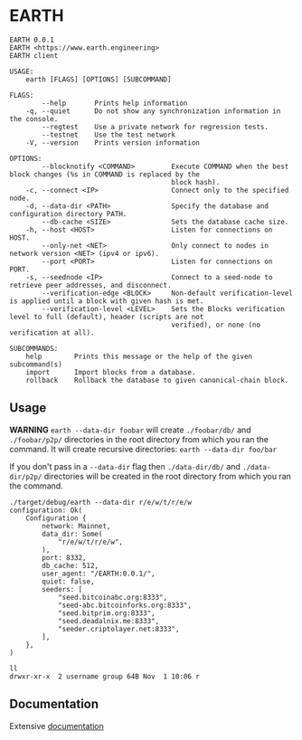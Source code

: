 # EARTH

```
EARTH 0.0.1
EARTH <https://www.earth.engineering>
EARTH client

USAGE:
    earth [FLAGS] [OPTIONS] [SUBCOMMAND]

FLAGS:
        --help       Prints help information
    -q, --quiet      Do not show any synchronization information in the console.
        --regtest    Use a private network for regression tests.
        --testnet    Use the test network
    -V, --version    Prints version information

OPTIONS:
        --blocknotify <COMMAND>         Execute COMMAND when the best block changes (%s in COMMAND is replaced by the
                                        block hash).
    -c, --connect <IP>                  Connect only to the specified node.
    -d, --data-dir <PATH>               Specify the database and configuration directory PATH.
        --db-cache <SIZE>               Sets the database cache size.
    -h, --host <HOST>                   Listen for connections on HOST.
        --only-net <NET>                Only connect to nodes in network version <NET> (ipv4 or ipv6).
        --port <PORT>                   Listen for connections on PORT.
    -s, --seednode <IP>                 Connect to a seed-node to retrieve peer addresses, and disconnect.
        --verification-edge <BLOCK>     Non-default verification-level is applied until a block with given hash is met.
        --verification-level <LEVEL>    Sets the Blocks verification level to full (default), header (scripts are not
                                        verified), or none (no verification at all).

SUBCOMMANDS:
    help        Prints this message or the help of the given subcommand(s)
    import      Import blocks from a database.
    rollback    Rollback the database to given canonical-chain block.
```

## Usage

**WARNING** `earth --data-dir foobar` will create `./foobar/db/` and `./foobar/p2p/` directories in the root directory from which you ran the command. It will create recursive directories: `earth --data-dir foo/bar`

If you don't pass in a `--data-dir` flag then `./data-dir/db/` and `./data-dir/p2p/` directories will be created in the root directory from which you ran the command.

```
./target/debug/earth --data-dir r/e/w/t/r/e/w
configuration: Ok(
    Configuration {
        network: Mainnet,
        data_dir: Some(
            "r/e/w/t/r/e/w",
        ),
        port: 8332,
        db_cache: 512,
        user_agent: "/EARTH:0.0.1/",
        quiet: false,
        seeders: [
            "seed.bitcoinabc.org:8333",
            "seed-abc.bitcoinforks.org:8333",
            "seed.bitprim.org:8333",
            "seed.deadalnix.me:8333",
            "seeder.criptolayer.net:8333",
        ],
    },
)

ll
drwxr-xr-x  2 username group 64B Nov  1 10:06 r
```

## Documentation

Extensive [documentation](docs/README.md)

